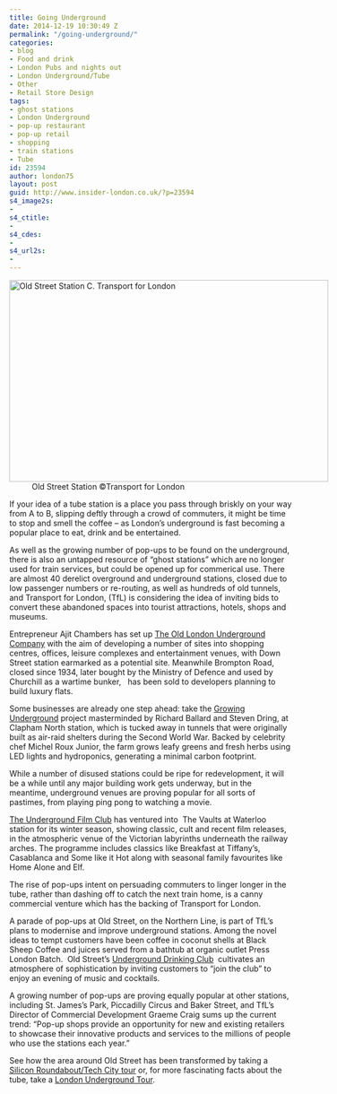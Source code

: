```yaml
---
title: Going Underground
date: 2014-12-19 10:30:49 Z
permalink: "/going-underground/"
categories:
- blog
- Food and drink
- London Pubs and nights out
- London Underground/Tube
- Other
- Retail Store Design
tags:
- ghost stations
- London Underground
- pop-up restaurant
- pop-up retail
- shopping
- train stations
- Tube
id: 23594
author: london75
layout: post
guid: http://www.insider-london.co.uk/?p=23594
s4_image2s:
- 
s4_ctitle:
- 
s4_cdes:
- 
s4_url2s:
- 
---
```


<dl id="attachment_23601" class="wp-caption aligncenter" style="width: 579px;">
  <dt class="wp-caption-dt">
    <a href="http://www.insider-london.co.uk/wp-content/uploads/2014/12/Old_street_1-resized.jpg"><img class="size-full wp-image-23601" src="http://www.insider-london.co.uk/wp-content/uploads/2014/12/Old_street_1-resized.jpg" alt="Old Street Station C. Transport for London" width="569" height="360" /></a>
  </dt>
  
  <dd class="wp-caption-dd">
    Old Street Station ©Transport for London
  </dd>
</dl>

If your idea of a tube station is a place you pass through briskly on your way from A to B, slipping deftly through a crowd of commuters, it might be time to stop and smell the coffee &#8211; as London’s underground is fast becoming a popular place to eat, drink and be entertained.

As well as the growing number of pop-ups to be found on the underground, there is also an untapped resource of “ghost stations” which are no longer used for train services, but could be opened up for commerical use. There are almost 40 derelict overground and underground stations, closed due to low passenger numbers or re-routing, as well as hundreds of old tunnels, and Transport for London, (TfL) is considering the idea of inviting bids to convert these abandoned spaces into tourist attractions, hotels, shops and museums.

Entrepreneur Ajit Chambers has set up [The Old London Underground Company](http://www.theoldlondonundergroundcompany.com/ "The Old London Underground Company") with the aim of developing a number of sites into shopping centres, offices, leisure complexes and entertainment venues, with Down Street station earmarked as a potential site. Meanwhile Brompton Road, closed since 1934, later bought by the Ministry of Defence and used by Churchill as a wartime bunker,   has been sold to developers planning to build luxury flats.

Some businesses are already one step ahead: take the [Growing Underground](http://growing-underground.com/) project masterminded by Richard Ballard and Steven Dring, at Clapham North station, which is tucked away in tunnels that were originally built as air-raid shelters during the Second World War. Backed by celebrity chef Michel Roux Junior, the farm grows leafy greens and fresh herbs using LED lights and hydroponics, generating a minimal carbon footprint.

While a number of disused stations could be ripe for redevelopment, it will be a while until any major building work gets underway, but in the meantime, underground venues are proving popular for all sorts of pastimes, from playing ping pong to watching a movie.

[The Underground Film Club](http://www.undergroundfilmclub.com/ "The Underground Film Club") has ventured into  The Vaults at Waterloo station for its winter season, showing classic, cult and recent film releases, in the atmospheric venue of the Victorian labyrinths underneath the railway arches. The programme includes classics like Breakfast at Tiffany’s, Casablanca and Some like it Hot along with seasonal family favourites like Home Alone and Elf.

The rise of pop-ups intent on persuading commuters to linger longer in the tube, rather than dashing off to catch the next train home, is a canny commercial venture which has the backing of Transport for London.

A parade of pop-ups at Old Street, on the Northern Line, is part of TfL&#8217;s plans to modernise and improve underground stations. Among the novel ideas to tempt customers have been coffee in coconut shells at Black Sheep Coffee and juices served from a bathtub at organic outlet Press London Batch.  Old Street’s [Underground Drinking Club](http://www.undergrounddrinkingclub.com/ "Underground Drinking Club")  cultivates an atmosphere of sophistication by inviting customers to “join the club” to enjoy an evening of music and cocktails.

A growing number of pop-ups are proving equally popular at other stations, including St. James&#8217;s Park, Piccadilly Circus and Baker Street, and TfL’s Director of Commercial Development Graeme Craig sums up the current trend: &#8220;Pop-up shops provide an opportunity for new and existing retailers to showcase their innovative products and services to the millions of people who use the stations each year.”

See how the area around Old Street has been transformed by taking a [Silicon Roundabout/Tech City tour](http://www.insider-london.co.uk/silicon-roundabout-tech-city-tour/ "Silicon Roundabout/Tech City Tour") or, for more fascinating facts about the tube, take a [London Underground Tour](http://www.insider-london.co.uk/london-underground-tube-tours/ "London Underground Tour").